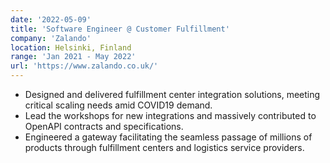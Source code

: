 ```yaml
---
date: '2022-05-09'
title: 'Software Engineer @ Customer Fulfillment'
company: 'Zalando'
location: Helsinki, Finland
range: 'Jan 2021 - May 2022'
url: 'https://www.zalando.co.uk/'
---
```


- Designed and delivered fulfillment center integration solutions, meeting critical scaling needs amid COVID19 demand.
- Lead the workshops for new integrations and massively contributed to OpenAPI contracts and specifications.
-  Engineered a gateway facilitating the seamless passage of millions of products through fulfillment centers and logistics service providers. 
